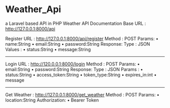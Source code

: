 # Weather_Api
a Laravel based API in PHP
Weather API Documentation
Base URL	: http://127.0.0.1:8000/api 

Register URL	: http://127.0.0.1:8000/api/register
		Method	: POST
		Params: 
•	name:String
•	email:String
•	password:String
Response: 
Type	: JSON
Values	:
•	status:String
•	message:String
_____________________________________________________________________________________
Login URL	: http://120.0.0.1:8000/login
		Method	: POST
		Params:
•	email:String
•	password:String
Response: 
Type	: JSON 
Params	: 
•	status:String
•	access_token:String
•	token_type:String
•	expires_in:int
•	message
_____________________________________________________________________________________
Get Weather	: http://127.0.0.1:8000/get_weather
		Method	: POST
		Params:
•	location:String
Authorization:
•	Bearer Token
	
		

